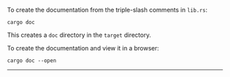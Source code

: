 To create the documentation from the triple-slash comments in `lib.rs`:

    cargo doc

This creates a `doc` directory in the `target` directory.

To create the documentation and view it in a browser:

    cargo doc --open

---

